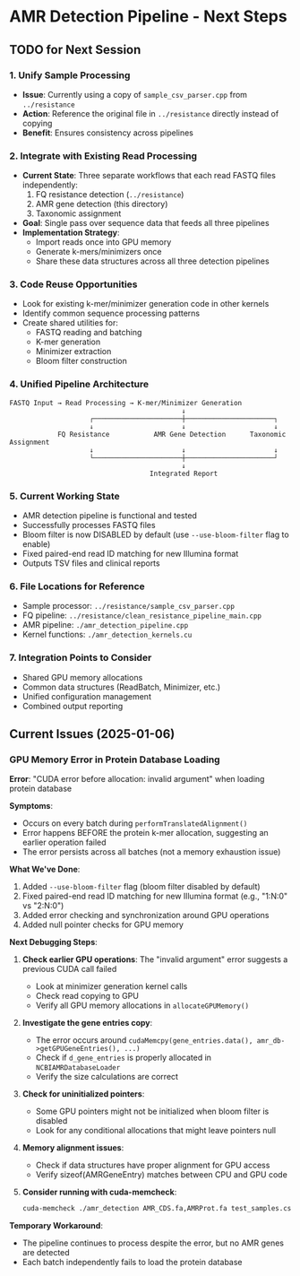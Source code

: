 # AMR Detection Pipeline - Next Steps

## TODO for Next Session

### 1. Unify Sample Processing
- **Issue**: Currently using a copy of `sample_csv_parser.cpp` from `../resistance`
- **Action**: Reference the original file in `../resistance` directly instead of copying
- **Benefit**: Ensures consistency across pipelines

### 2. Integrate with Existing Read Processing
- **Current State**: Three separate workflows that each read FASTQ files independently:
  1. FQ resistance detection (`../resistance`)
  2. AMR gene detection (this directory)
  3. Taxonomic assignment
- **Goal**: Single pass over sequence data that feeds all three pipelines
- **Implementation Strategy**:
  - Import reads once into GPU memory
  - Generate k-mers/minimizers once
  - Share these data structures across all three detection pipelines

### 3. Code Reuse Opportunities
- Look for existing k-mer/minimizer generation code in other kernels
- Identify common sequence processing patterns
- Create shared utilities for:
  - FASTQ reading and batching
  - K-mer generation
  - Minimizer extraction
  - Bloom filter construction

### 4. Unified Pipeline Architecture
```
FASTQ Input → Read Processing → K-mer/Minimizer Generation
                                           ↓
                    ┌──────────────────────┼──────────────────────┐
                    ↓                      ↓                      ↓
            FQ Resistance           AMR Gene Detection      Taxonomic Assignment
                    ↓                      ↓                      ↓
                    └──────────────────────┼──────────────────────┘
                                           ↓
                                   Integrated Report
```

### 5. Current Working State
- AMR detection pipeline is functional and tested
- Successfully processes FASTQ files
- Bloom filter is now DISABLED by default (use `--use-bloom-filter` flag to enable)
- Fixed paired-end read ID matching for new Illumina format
- Outputs TSV files and clinical reports

### 6. File Locations for Reference
- Sample processor: `../resistance/sample_csv_parser.cpp`
- FQ pipeline: `../resistance/clean_resistance_pipeline_main.cpp`
- AMR pipeline: `./amr_detection_pipeline.cpp`
- Kernel functions: `./amr_detection_kernels.cu`

### 7. Integration Points to Consider
- Shared GPU memory allocations
- Common data structures (ReadBatch, Minimizer, etc.)
- Unified configuration management
- Combined output reporting

## Current Issues (2025-01-06)

### GPU Memory Error in Protein Database Loading
**Error**: "CUDA error before allocation: invalid argument" when loading protein database

**Symptoms**:
- Occurs on every batch during `performTranslatedAlignment()`
- Error happens BEFORE the protein k-mer allocation, suggesting an earlier operation failed
- The error persists across all batches (not a memory exhaustion issue)

**What We've Done**:
1. Added `--use-bloom-filter` flag (bloom filter disabled by default)
2. Fixed paired-end read ID matching for new Illumina format (e.g., "1:N:0" vs "2:N:0")
3. Added error checking and synchronization around GPU operations
4. Added null pointer checks for GPU memory

**Next Debugging Steps**:
1. **Check earlier GPU operations**: The "invalid argument" error suggests a previous CUDA call failed
   - Look at minimizer generation kernel calls
   - Check read copying to GPU
   - Verify all GPU memory allocations in `allocateGPUMemory()`

2. **Investigate the gene entries copy**: 
   - The error occurs around `cudaMemcpy(gene_entries.data(), amr_db->getGPUGeneEntries(), ...)`
   - Check if `d_gene_entries` is properly allocated in `NCBIAMRDatabaseLoader`
   - Verify the size calculations are correct

3. **Check for uninitialized pointers**:
   - Some GPU pointers might not be initialized when bloom filter is disabled
   - Look for any conditional allocations that might leave pointers null

4. **Memory alignment issues**:
   - Check if data structures have proper alignment for GPU access
   - Verify sizeof(AMRGeneEntry) matches between CPU and GPU code

5. **Consider running with cuda-memcheck**:
   ```bash
   cuda-memcheck ./amr_detection AMR_CDS.fa,AMRProt.fa test_samples.csv amr_results/
   ```

**Temporary Workaround**: 
- The pipeline continues to process despite the error, but no AMR genes are detected
- Each batch independently fails to load the protein database
